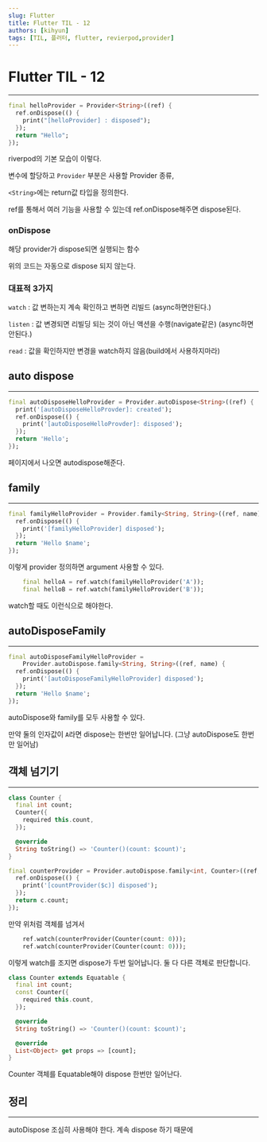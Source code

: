 ```yaml
---
slug: Flutter
title: Flutter TIL - 12
authors: [kihyun]
tags: [TIL, 플러터, flutter, revierpod,provider]
---
```


# Flutter TIL - 12
---

```dart
final helloProvider = Provider<String>((ref) {
  ref.onDispose(() {
    print("[helloProvider] : disposed");
  });
  return "Hello";
});
```

riverpod의 기본 모습이 이렇다.

변수에 할당하고 `Provider` 부분은 사용할 Provider 종류,

`<String>`에는 return값 타입을 정의한다.

ref를 통해서 여러 기능을 사용할 수 있는데 ref.onDispose해주면 dispose된다.

### onDispose

해당 provider가 dispose되면 실행되는 함수

위의 코드는 자동으로 dispose 되지 않는다.

### 대표적 3가지

`watch` : 값 변하는지 계속 확인하고 변하면 리빌드 (async하면안된다.)

`listen` : 값 변경되면 리빌딩 되는 것이 아닌 액션을 수행(navigate같은) (async하면 안된다.)

`read` : 값을 확인하지만 변경을 watch하지 않음(build에서 사용하지마라)

## auto dispose
---

```dart
final autoDisposeHelloProvider = Provider.autoDispose<String>((ref) {
  print('[autoDisposeHelloProvder]: created');
  ref.onDispose(() {
    print('[autoDisposeHelloProvder]: disposed');
  });
  return 'Hello';
});
```

페이지에서 나오면 autodispose해준다.

## family
---

```dart
final familyHelloProvider = Provider.family<String, String>((ref, name) {
  ref.onDispose(() {
    print('[familyHelloProvider] disposed');
  });
  return 'Hello $name';
});
```
이렇게 provider 정의하면 argument 사용할 수 있다.

```dart
    final helloA = ref.watch(familyHelloProvider('A'));
    final helloB = ref.watch(familyHelloProvider('B'));
```
watch할 때도 이런식으로 해야한다.

## autoDisposeFamily
---

```dart
final autoDisposeFamilyHelloProvider =
    Provider.autoDispose.family<String, String>((ref, name) {
  ref.onDispose(() {
    print('[autoDisposeFamilyHelloProvider] disposed');
  });
  return 'Hello $name';
});
```
autoDispose와 family를 모두 사용할 수 있다.

만약 둘의 인자값이 `A`라면 dispose는 한번만 일어납니다. (그냥 autoDispose도 한번만 일어남)


## 객체 넘기기 
---

```dart
class Counter {
  final int count;
  Counter({
    required this.count,
  });

  @override
  String toString() => 'Counter()(count: $count)';
}

final counterProvider = Provider.autoDispose.family<int, Counter>((ref, c) {
  ref.onDispose(() {
    print('[countProvider($c)] disposed');
  });
  return c.count;
});
```

만약 위처럼 객체를 넘겨서

```dart
    ref.watch(counterProvider(Counter(count: 0)));
    ref.watch(counterProvider(Counter(count: 0)));
```

이렇게 watch를 조지면 dispose가 두번 일어납니다. 둘 다 다른 객체로 판단합니다.


```dart
class Counter extends Equatable {
  final int count;
  const Counter({
    required this.count,
  });

  @override
  String toString() => 'Counter()(count: $count)';

  @override
  List<Object> get props => [count];
}
```

Counter 객체를 Equatable해야 dispose 한번만 일어난다.


## 정리
---

autoDispose 조심히 사용해야 한다. 계속 dispose 하기 때문에